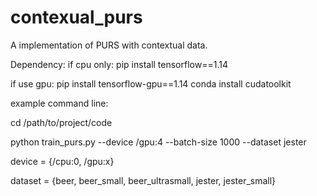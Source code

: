 # contexual_purs
A implementation of PURS with contextual data.

Dependency:
if cpu only:
pip install tensorflow==1.14

if use gpu:
pip install tensorflow-gpu==1.14
conda install cudatoolkit

example command line:

cd /path/to/project/code

python train_purs.py --device /gpu:4 --batch-size 1000 --dataset jester

device = {/cpu:0, /gpu:x}

dataset = {beer, beer_small, beer_ultrasmall, jester, jester_small}
